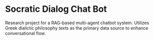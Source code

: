 # Socratic Dialog Chat Bot

Research project for a RAG-based multi-agent chatbot system.
Utilizes Greek dialictic philosophy texts as the primary data source to enhance conversational flow.
